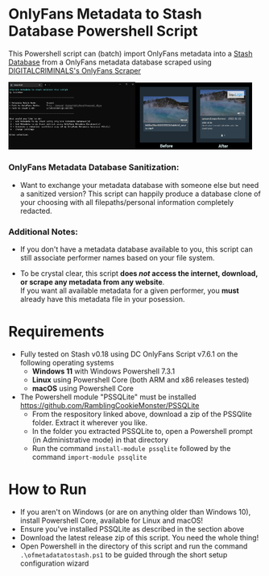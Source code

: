 # OnlyFans Metadata to Stash Database Powershell Script
This Powershell script can (batch) import OnlyFans metadata into a [Stash Database](https://github.com/stashapp/stash) from a OnlyFans metadata database scraped using [DIGITALCRIMINALS's OnlyFans Scraper](https://github.com/DIGITALCRIMINALS/OnlyFans)

<img src="/readme_assets/mainmenu.png" width=50% height=50%><img src="/readme_assets/oldtonew.png" width=46% height=46%>

### OnlyFans Metadata Database Sanitization: 

- Want to exchange your metadata database with someone else but need a sanitized version?
  This script can happily produce a database clone of your choosing with all filepaths/personal information completely redacted.

### Additional Notes: 

- If you don't have a metadata database available to you, this script can still associate performer names based on your file system.

- To be crystal clear, this script **does _not_ access the internet, download, or scrape any metadata from any website**. <br>
If you want all available metadata for a given performer, you **must** already have this metadata file in your posession.


# Requirements
  - Fully tested on Stash v0.18 using DC OnlyFans Script v7.6.1 on the following operating systems
    -  **Windows 11** with Windows Powershell 7.3.1
    -  **Linux** using Powershell Core (both ARM and x86 releases tested)
    -  **macOS** using Powershell Core
  - The Powershell module "PSSQLite" must be installed https://github.com/RamblingCookieMonster/PSSQLite
    * From the respository linked above, download a zip of the PSSQlite folder. Extract it wherever you like.
    * In the folder you extracted PSSQLite to, open a Powershell prompt (in Administrative mode) in that directory
    * Run the command `install-module pssqlite` followed by the command `import-module pssqlite`

# How to Run
- If you aren't on Windows (or are on anything older than Windows 10), install Powershell Core, available for Linux and macOS!
- Ensure you've installed PSSQLite as described in the section above
- Download the latest release zip of this script. You need the whole thing!
- Open Powershell in the directory of this script and run the command `.\ofmetadatatostash.ps1` to be guided through the short setup configuration wizard
